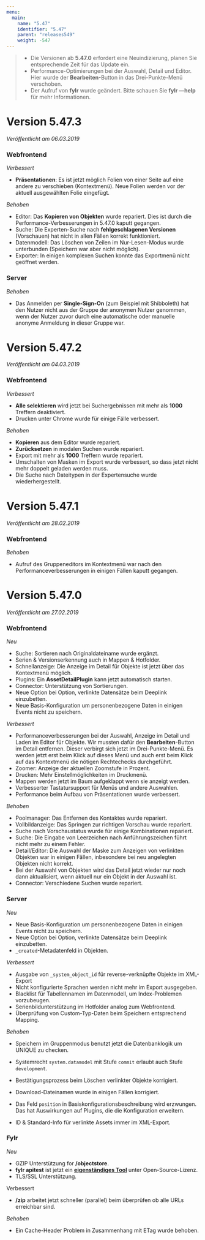 ```yaml
---
menu:
  main:
    name: "5.47"
    identifier: "5.47"
    parent: "releases549"
    weight: -547
---
```


> - Die Versionen ab **5.47.0** erfordert eine Neuindizierung, planen Sie entsprechende Zeit für das Update ein.
> - Performance-Optimierungen bei der Auswahl, Detail und Editor. Hier wurde der **Bearbeiten**-Button in das Drei-Punkte-Menü verschoben.
> - Der Aufruf von **fylr** wurde geändert. Bitte schauen Sie **fylr —help** für mehr Informationen.

# Version 5.47.3

*Veröffentlicht am 06.03.2019*

### Webfrontend

*Verbessert*

* **Präsentationen**: Es ist jetzt möglich Folien von einer Seite auf eine andere zu verschieben (Kontextmenü). Neue Folien werden vor der aktuell ausgewählten Folie eingefügt.

*Behoben*

* Editor: Das **Kopieren von Objekten** wurde repariert. Dies ist durch die Performance-Verbesserungen in 5.47.0 kaputt gegangen.
* Suche: Die Experten-Suche nach **fehlgeschlagenen Versionen** (Vorschauen) hat nicht in allen Fällen korrekt funktioniert.
* Datenmodell: Das Löschen von Zeilen im Nur-Lesen-Modus wurde unterbunden (Speichern war aber nicht möglich).
* Exporter: In einigen komplexen Suchen konnte das Exportmenü nicht geöffnet werden.

### Server

*Behoben*

* Das Anmelden per **Single-Sign-On** (zum Beispiel mit Shibboleth) hat den Nutzer nicht aus der Gruppe der anonymen Nutzer genommen, wenn der Nutzer zuvor durch eine automatische oder manuelle anonyme Anmeldung in dieser Gruppe war.

# Version 5.47.2

*Veröffentlicht am 04.03.2019*

### Webfrontend

*Verbessert*

* **Alle selektieren** wird jetzt bei Suchergebnissen mit mehr als **1000** Treffern deaktiviert.
* Drucken unter Chrome wurde für einige Fälle verbessert.

*Behoben*

* **Kopieren** aus dem Editor wurde repariert.
* **Zurücksetzen** in modalen Suchen wurde repariert.
* Export mit mehr als **1000** Treffern wurde repariert.
* Umschalten von Masken im Export wurde verbessert, so dass jetzt nicht mehr doppelt geladen werden muss.
* Die Suche nach Dateitypen in der Expertensuche wurde wiederhergestellt.

# Version 5.47.1

*Veröffentlicht am 28.02.2019*

### Webfrontend

*Behoben*

* Aufruf des Gruppeneditors im Kontextmenü war nach den Performanceverbesserungen in einigen Fällen kaputt gegangen.

# Version 5.47.0

*Veröffentlicht am 27.02.2019*

### Webfrontend

*Neu*

* Suche: Sortieren nach Originaldateiname wurde ergänzt.
* Serien & Versionserkennung auch in Mappen & Hotfolder.
* Schnellanzeige: Die Anzeige im Detail für Objekte ist jetzt über das Kontextmenü möglich.
* Plugins: Ein **AssetDetailPlugin** kann jetzt automatisch starten.
* Connector: Unterstützung von Sortierungen.
* Neue Option bei Option, verlinkte Datensätze beim Deeplink einzubetten.
* Neue Basis-Konfiguration um personenbezogene Daten in einigen Events nicht zu speichern.

*Verbessert*

* Performanceverbesserungen bei der Auswahl, Anzeige im Detail und Laden im Editor für Objekte. Wir mussten dafür den **Bearbeiten**-Button im Detail entfernen. Dieser verbirgt sich jetzt im Drei-Punkte-Menü. Es werden jetzt erst beim Klick auf dieses Menü und auch erst beim Klick auf das Kontextmenü die nötigen Rechtechecks durchgeführt.
* Zoomer: Anzeige der aktuellen Zoomstufe in Prozent.
* Drucken: Mehr Einstellmöglichkeiten im Druckmenü. 
* Mappen werden jetzt im Baum aufgeklappt wenn sie anzeigt werden.
* Verbesserter Tastatursupport für Menüs und andere Auswahlen.
* Performance beim Aufbau von Präsentationen wurde verbessert.

*Behoben*

* Poolmanager: Das Entfernen des Kontaktes wurde repariert.
* Vollbildanzeige: Das Springen zur richtigen Vorschau wurde repariert.
* Suche nach Vorschaustatus wurde für einige Kombinationen repariert.
* Suche: Die Eingabe von Leerzeichen nach Anführungszeichen führt nicht mehr zu einem Fehler.
* Detail/Editor: Die Auswahl der Maske zum Anzeigen von verlinkten Objekten war in einigen Fällen, inbesondere bei neu angelegten Objekten nicht korrekt.
* Bei der Auswahl von Objekten wird das Detail jetzt  wieder nur noch dann aktualisiert, wenn aktuell nur ein Objekt in der Auswahl ist.
* Connector: Verschiedene Suchen wurde repariert.

### Server

*Neu*

* Neue Basis-Konfiguration um personenbezogene Daten in einigen Events nicht zu speichern.
* Neue Option bei Option, verlinkte Datensätze beim Deeplink einzubetten.
* `_created`-Metadatenfeld in Objekten.

*Verbessert*

* Ausgabe von `_system_object_id` für reverse-verknüpfte Objekte im XML-Export
* Nicht konfigurierte Sprachen werden nicht mehr im Export ausgegeben.
* Blacklist für Tabellennamen im Datenmodell, um Index-Problemen vorzubeugen.
* Serienbildunterstützung im Hotfolder analog zum Webfrontend.
* Überprüfung von Custom-Typ-Daten beim Speichern entsprechend Mapping.

*Behoben*

* Speichern im Gruppenmodus benutzt jetzt die Datenbanklogik um UNIQUE zu checken.

* Systemrecht `system.datamodel` mit Stufe `commit` erlaubt auch Stufe `development`.
* Bestätigungsprozess beim Löschen verlinkter Objekte korrigiert.
* Download-Dateinamen wurde in einigen Fällen korrigiert.
* Das Feld `position` in Basiskonfigurationsbeschreibung wird erzwungen. Das hat
  Auswirkungen auf Plugins, die die Konfiguration erweitern.
* ID & Standard-Info für verlinkte Assets immer im XML-Export.

### Fylr

*Neu*

* GZIP Unterstützung for **/objectstore**.
* **fylr apitest** ist jetzt ein [**eigenständiges Tool**](https://github.com/programmfabrik/apitest/) unter Open-Source-Lizenz.
* TLS/SSL Unterstützung. 

Verbessert

* **/zip** arbeitet jetzt schneller (parallel) beim überprüfen ob alle URLs erreichbar sind.

*Behoben*

* Ein Cache-Header Problem in Zusammenhang mit ETag wurde behoben.



